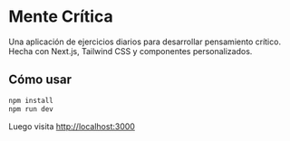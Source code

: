 # Mente Crítica

Una aplicación de ejercicios diarios para desarrollar pensamiento crítico.  
Hecha con Next.js, Tailwind CSS y componentes personalizados.

## Cómo usar

```bash
npm install
npm run dev
```

Luego visita [http://localhost:3000](http://localhost:3000)